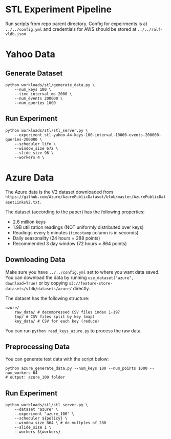 # STL Experiment Pipeline 
 
Run scripts from repo parent directory. Config for expeirments is at `../../config.yml` and credentials for AWS should be stored at `../../ralf-vldb.json`

# Yahoo Data

## Generate Dataset 
```
python workloads/stl/generate_data.py \
    --num_keys 100 \
    --time_interval_ms 2000 \
    --num_events 200000 \
    --num_queries 1000
```

## Run Experiment
```
python workloads/stl/stl_server.py \
    --experiment stl-yahoo-A4-keys-100-interval-10000-events-200000-queries-200000 \
    --scheduler lifo \
    --window_size 672 \
    --slide_size 96 \
    --workers 4 \
```

# Azure Data 
The Azure data is the V2 dataset downloaded from `https://github.com/Azure/AzurePublicDataset/blob/master/AzurePublicDatasetLinksV2.txt`. 

The dataset (according to the paper) has the following properties: 
* 2.6 million keys 
* 1.9B utilization readings (NOT uniformly distributed over keys) 
* Readings every 5 minutes (`timestamp` column is in seconds) 
* Daily seasonality (24 hours = 288 points) 
* Recommended 3 day window (72 hours = 864 points)

## Downloading Data
Make sure you have `../../config.yml` set to where you want data saved. You can download the data by running `use_dataset("azure", download=True)` or by copying `s3://feature-store-datasets/vldb/datasets/azure/` directly. 

The dataset has the following structure: 
```
azure/
    raw_data/ # decompressed CSV files index 1-197
    tmp/ # CSV files split by key (map)
    key_data/ # CSV for each key (reduce)
```
You can run `python read_keys_azure.py` to process the raw data. 

## Preprocessing Data 
You can generate test data with the script below: 
```
python azure_generate_data.py --num_keys 100 --num_points 1000 --num_workers 64
# output: azure_100 folder
```


## Run Experiment
```
python workloads/stl/stl_server.py \
    --dataset "azure" \
    --experiment "azure_100" \
    --scheduler ${policy} \ 
    --window_size 864 \ # do multples of 288
    --slide_size 1 \
    --workers ${workers}
```




